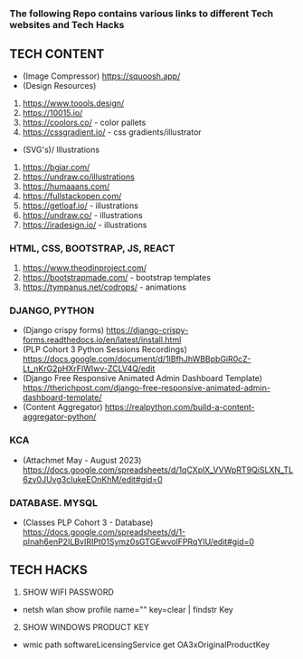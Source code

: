 ### The following Repo contains various links to different Tech websites and Tech Hacks

## TECH CONTENT
- (Image Compressor) https://squoosh.app/
- (Design Resources)
1. https://www.toools.design/
2. https://10015.io/
3. https://coolors.co/ - color pallets
4. https://cssgradient.io/ - css gradients/illustrator

- (SVG's)/ Illustrations
1. https://bgjar.com/
2. https://undraw.co/illustrations
3. https://humaaans.com/
4. https://fullstackopen.com/
5. https://getloaf.io/ - illustrations
6. https://undraw.co/ - illustrations
7. https://iradesign.io/ - illustrations

### HTML, CSS, BOOTSTRAP, JS, REACT
1. https://www.theodinproject.com/
2. https://bootstrapmade.com/ - bootstrap templates
3. https://tympanus.net/codrops/ - animations

### DJANGO, PYTHON
- (Django crispy forms) https://django-crispy-forms.readthedocs.io/en/latest/install.html
- (PLP Cohort 3 Python Sessions Recordings) https://docs.google.com/document/d/1lBfhJhWBBpbGiR0cZ-Lt_nKrG2pHXrFIWIwv-ZCLV4Q/edit
- (Django Free Responsive Animated Admin Dashboard Template) https://therichpost.com/django-free-responsive-animated-admin-dashboard-template/
- (Content Aggregator) https://realpython.com/build-a-content-aggregator-python/

### KCA
- (Attachmet May - August 2023) https://docs.google.com/spreadsheets/d/1qCXplX_VVWpRT9QiSLXN_TL6zv0JUvg3cIukeEOnKhM/edit#gid=0

### DATABASE. MYSQL
- (Classes PLP Cohort 3 - Database) https://docs.google.com/spreadsheets/d/1-pInah6enP2ILBvIRIPt01Symz0sGTGEwvolFPRqYIU/edit#gid=0

## TECH HACKS
1. SHOW WIFI PASSWORD
- netsh wlan show profile name="" key=clear | findstr Key

2. SHOW WINDOWS PRODUCT KEY
- wmic path softwareLicensingService get OA3xOriginalProductKey
